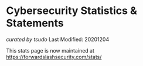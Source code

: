 # Cybersecurity Statistics & Statements
*curated by tsudo*
Last Modified: 20201204

This stats page is now maintained at https://forwardslashsecurity.com/stats/
